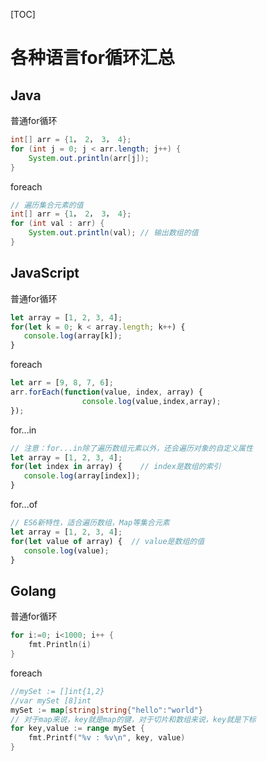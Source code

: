 [TOC]

# 各种语言for循环汇总

## Java

普通for循环

```java
int[] arr = {1， 2， 3， 4};
for (int j = 0; j < arr.length; j++) {
    System.out.println(arr[j]);
}
```

foreach

```java
// 遍历集合元素的值
int[] arr = {1， 2， 3， 4};
for (int val : arr) {
    System.out.println(val); // 输出数组的值
}
```



## JavaScript

普通for循环

```javascript
let array = [1, 2, 3, 4];
for(let k = 0; k < array.length; k++) {
   console.log(array[k]);
}
```

foreach

```javascript
let arr = [9, 8, 7, 6];
arr.forEach(function(value, index, array) {
				console.log(value,index,array);
});
```

for...in

```javascript
// 注意：for...in除了遍历数组元素以外，还会遍历对象的自定义属性
let array = [1, 2, 3, 4];
for(let index in array) {    // index是数组的索引
   console.log(array[index]);
}
```

for...of

```javascript
// ES6新特性，适合遍历数组，Map等集合元素
let array = [1, 2, 3, 4];
for(let value of array) {  // value是数组的值
   console.log(value);
}
```



## Golang

普通for循环

```go
for i:=0; i<1000; i++ {
    fmt.Println(i)
}
```

foreach

```go
//mySet := []int{1,2}
//var mySet [8]int
mySet := map[string]string{"hello":"world"}
// 对于map来说，key就是map的键，对于切片和数组来说，key就是下标
for key,value := range mySet {
	fmt.Printf("%v : %v\n", key, value)
}
```

